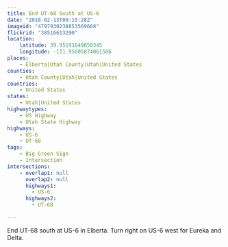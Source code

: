 ```yaml
---
title: End UT-68 South at US-6
date: "2018-02-13T09:15:28Z"
imageid: "4797930238853569668"
flickrid: "38516613290"
location:
    latitude: 39.95191649850345
    longitude: -111.95605874061586
places:
    - Elberta|Utah County|Utah|United States
counties:
    - Utah County|Utah|United States
countries:
    - United States
states:
    - Utah|United States
highwaytypes:
    - US Highway
    - Utah State Highway
highways:
    - US-6
    - UT-68
tags:
    - Big Green Sign
    - Intersection
intersections:
    - overlap1: null
      overlap2: null
      highways1:
        - US-6
      highways2:
        - UT-68

---
```

End UT-68 south at US-6 in Elberta.  Turn right on US-6 west for Eureka and Delta.